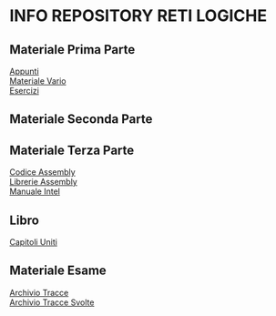 # INFO REPOSITORY RETI LOGICHE
## Materiale Prima Parte
[Appunti](https://studentiunical-my.sharepoint.com/:f:/g/personal/vcoggr02l20c352m_studenti_unical_it/Ei_U4Reg21RPjZyrifmm-ZcB4uhCh970sFkDlkyyN-EaSQ?e=2B2giC)<br/>
[Materiale Vario](https://studentiunical-my.sharepoint.com/:f:/g/personal/vcoggr02l20c352m_studenti_unical_it/Epx-zqz0xr9Puw12ZvrDnNMBl61HTjzOJFkj94nsR8f9BQ?e=TWRMVN)<br/>
[Esercizi](https://studentiunical-my.sharepoint.com/:f:/g/personal/vcoggr02l20c352m_studenti_unical_it/EmPZ_pa42k9IrdIQ09KeYJwB9XPR03V-aVjH8LOFHE0fLQ?e=oZtGPq)

## Materiale Seconda Parte

## Materiale Terza Parte
[Codice Assembly](https://studentiunical-my.sharepoint.com/:f:/g/personal/vcoggr02l20c352m_studenti_unical_it/Eo9uPiIZZSxCshyFozZeA2sBMgQRYIp62n7wT1FXwHblsQ?e=vTaX7T)<br/>
[Librerie Assembly](https://studentiunical-my.sharepoint.com/:f:/g/personal/vcoggr02l20c352m_studenti_unical_it/EtnOaI_HEGZDlv4vn_yo3OIBv_R2BZ-FjJkQq64P6_as8w?e=OgG9xE)<br/>
[Manuale Intel](https://studentiunical-my.sharepoint.com/:b:/g/personal/vcoggr02l20c352m_studenti_unical_it/Ee4VMs6IcKZEvw82G1g0wzYBxzyzACiNPu1XFLuDr7r0ew?e=ikGP2L)

## Libro
[Capitoli Uniti]()

## Materiale Esame
[Archivio Tracce]()<br/>
[Archivio Tracce Svolte]()
